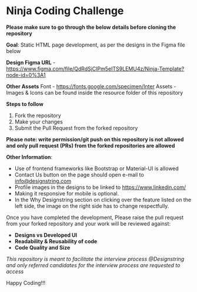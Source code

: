 # Ninja Coding Challenge

**Please make sure to go through the below details before cloning the repository**

**Goal**: Static HTML page development, as per the designs in the Figma file below

**Design Figma URL** - https://www.figma.com/file/QdRdSjCIPm5eITS9LEMU4z/Ninja-Template?node-id=0%3A1

**Other Assets**
Font - https://fonts.google.com/specimen/Inter
Assets - Images & Icons can be found inside the resource folder of this repository

**Steps to follow**
1. Fork the repository
2. Make your changes 
3. Submit the Pull Request from the forked repository 

**Please note: write permission/git push on this repository is not allowed and only pull request (PRs) from the forked repositories are allowed**
 
**Other Information**:
- Use of frontend frameworks like Bootstrap or Material-UI is allowed
- Contact Us button on the page should open e-mail to info@designstring.com
- Profile images in the designs to be linked to https://www.linkedin.com/
- Making it responsive for mobile is optional. 
- In the Why Designstring section on clicking over the feature listed on the left side, the image on the right side has to change respectfully.

Once you have completed the development, Please raise the pull request from your forked repository and your work will be reviewed against:
- **Designs vs Developed UI**
- **Readability & Reusability of code**
- **Code Quality and Size**

_This repository is meant to facilitate the interview process @Designstring and only referred candidates for the interview process are requested to access_

Happy Coding!!!
